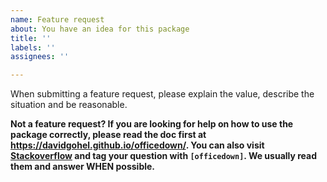 ```yaml
---
name: Feature request
about: You have an idea for this package
title: ''
labels: ''
assignees: ''

---
```


When submitting a feature request, please explain the value, describe the situation and be reasonable.

**Not a feature request? If you are looking for help on how to use the package correctly, please read the doc first at https://davidgohel.github.io/officedown/. You can also visit [Stackoverflow](http://stackoverflow.com/questions/tagged/officedown) and tag your question with `[officedown]`. We usually read them and answer WHEN possible.**
